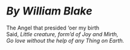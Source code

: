 
# *By William Blake*

The Angel that presided ‘oer my birth  
Said, *Little creature, form’d of Joy and Mirth,  
Go love without the help of any Thing on Earth.*  


